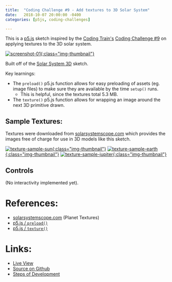 ```yaml
---
title:  "Coding Challenge #9 - Add textures to 3D Solar System"
date:   2018-10-07 20:00:00 -0400
categories: [p5js, coding-challenges]

---
```


This is a [p5.js][p5js-home] sketch inspired by the [Coding Train's][coding-train] [Coding Challenge #9][ct-challenge-9] on applying textures to the 3D solar system.

[![screenshot-01][screenshot-01]{:class="img-thumbnail"}][live-view]

Built off of the [Solar System 3D][sketch-solar-system-3D] sketch.

Key learnings:
* The `preload()` p5.js function allows for easy preloading of assets (eg. image files) to make sure they are available by the time `setup()` runs. 
    - This is helpful, since the textures total 5.3 MB.
* The `texture()` p5.js function allows for wrapping an image around the next 3D primitive drawn.

## Sample Textures:

Textures were downloaded from [solarsystemscope.com][solar-system-textures] which provides the images free of charge for use in 3D models like this sketch.

[![texture-sample-sun][texture-sun]{:class="img-thumbnail"}][live-view]
[![texture-sample-earth][texture-earth]{:class="img-thumbnail"}][live-view]
[![texture-sample-jupiter][texture-jupiter]{:class="img-thumbnail"}][live-view]

## Controls

(No interactivity implemented yet).

# References:
* [solarsystemscope.com][solar-system-textures] (Planet Textures)
* [p5.js / `preload()`][p5js-preload]
* [p5.js / `texture()`][p5js-texture]

# Links: 

* [Live View][live-view]
* [Source on Github][source-code]
* [Steps of Development][source-pull-request]

[screenshot-01]: /sketchbook/p5js/coding-challenges/solar-system-3d-texturized/screenshot-01.png
[texture-sun]: /sketchbook/p5js/coding-challenges/solar-system-3d-texturized/textures/2k_sun.jpg
[texture-earth]: /sketchbook/p5js/coding-challenges/solar-system-3d-texturized/textures/2k_earth_daymap.jpg
[texture-jupiter]: /sketchbook/p5js/coding-challenges/solar-system-3d-texturized/textures/2k_jupiter.jpg

[sketch-solar-system-3D]: https://brianhonohan.com/sketchbook/p5js/coding-challenges/2018/10/07/coding-challenge-8-solar-system-3d.html
[p5js-home]: http://p5js.org/
[p5js-preload]: https://p5js.org/reference/#/p5/preload
[p5js-texture]: https://p5js.org/reference/#/p5/texture
[source-code]: https://github.com/brianhonohan/sketchbook/tree/master/p5js/coding-challenges/solar-system-3d-texturized/
[source-pull-request]: https://github.com/brianhonohan/sketchbook/pull/35
[live-view]: https://brianhonohan.com/sketchbook/p5js/coding-challenges/solar-system-3d-texturized/
[coding-train]: https://thecodingtrain.com/
[ct-challenge-9]: https://www.youtube.com/watch?v=FGAwi7wpU8c&index=9&list=PLRqwX-V7Uu6ZiZxtDDRCi6uhfTH4FilpH
[solar-system-textures]: https://www.solarsystemscope.com/textures/
